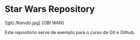# Star Wars Repository

![git/./Kenobi.jpg] {OBI WAN}

Este repositório serve de exemplo para o curso de Git e Github.
